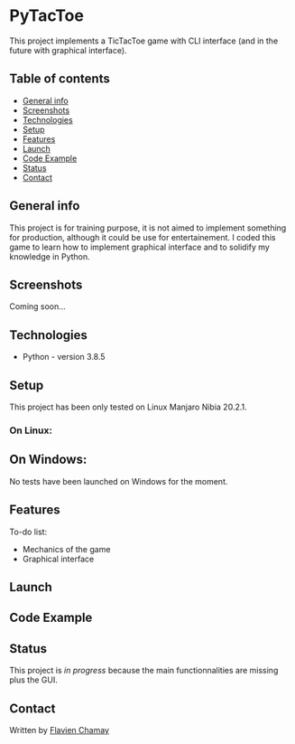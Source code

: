 # PyTacToe
This project implements a TicTacToe game with CLI interface (and in the future with graphical interface).

## Table of contents
* [General info](#general-info)
* [Screenshots](#screenshots)
* [Technologies](#technologies)
* [Setup](#setup)
* [Features](#features)
* [Launch](#launch)
* [Code Example](#code-example)
* [Status](#status)
* [Contact](#contact)

## General info
This project is for training purpose, it is not aimed to implement something for production, although it could be use for entertainement. I coded this game to learn how to implement graphical interface and to solidify my knowledge in Python.

## Screenshots
Coming soon...

## Technologies
* Python - version 3.8.5

## Setup
This project has been only tested on Linux Manjaro Nibia 20.2.1.

### On Linux:

## On Windows:
No tests have been launched on Windows for the moment.

## Features

To-do list:
* Mechanics of the game
* Graphical interface

## Launch

## Code Example

## Status
This project is _in progress_ because the main functionnalities are missing plus the GUI.

## Contact
Written by [Flavien Chamay](mailto:flavien.chamay@protonmail.com)
